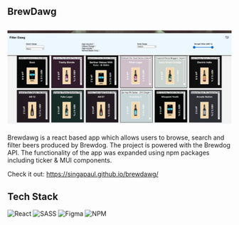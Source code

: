 ## BrewDawg
## ![](./brewdawg.png)

Brewdawg is a react based app which allows users to browse, search and filter beers produced by Brewdog. The project is powered with the Brewdog API. The functionality of the app was expanded using npm packages including ticker & MUI components.

Check it out: https://singapaul.github.io/brewdawg/

## Tech Stack
![React](https://img.shields.io/badge/react-%2320232a.svg?style=for-the-badge&logo=react&logoColor=%2361DAFB)
![SASS](https://img.shields.io/badge/SASS-hotpink.svg?style=for-the-badge&logo=SASS&logoColor=white)
![Figma](https://img.shields.io/badge/figma-%23F24E1E.svg?style=for-the-badge&logo=figma&logoColor=white)
![NPM](https://img.shields.io/badge/NPM-%23000000.svg?style=for-the-badge&logo=npm&logoColor=white)
